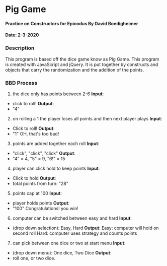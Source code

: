 # Pig Game
#### Practice on Constructors for Epicodus **By David Boedigheimer**
#### Date: 2-3-2020

### Description
This program is based off the dice game know as Pig Game. This program is created with JavaScript and jQuery. It is put together by constructs and objects that carry the randomization and the addition of the points.

### BBD Process
1. the dice only has points between 2-6
**Input**:
* click to roll!
**Output**:
* "4"

2. on rolling a 1 the player loses all points and then next player plays
**Input**:
* Click to roll!
**Output**:
* "1" OH, that's too bad!

3. points are added together each roll
**Input**:
* "click", "click", "click"
**Output**:
* "4" = 4, "5" = 9, "6!" = 15

4. player can click hold to keep points
**Input**:
* Click to hold
**Output**:
* total points from turn: "28"

5. points cap at 100
**Input**:
* player holds points
**Output**:
* "100" Congratulations! you win!

6. computer can be switched between easy and hard
**Input**:
* (drop down selection): Easy, Hard
**Output**:
Easy: computer will hold on second roll
Hard: computer uses strategy and counts points

7. can pick between one dice or two at start menu
**Input**:
* (drop down menu): One dice, Two Dice
**Output**:
* roll one, or two dice.
